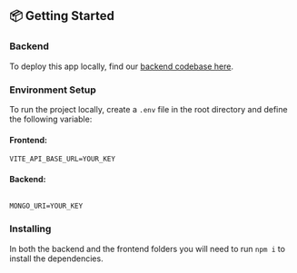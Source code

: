 ## 📦 Getting Started

### Backend

To deploy this app locally, find our [backend codebase here](https://github.com/Code-the-Dream-School/ii-practicum-team-5-back).

### Environment Setup

To run the project locally, create a `.env` file in the root directory and define the following variable:

#### Frontend:

```
VITE_API_BASE_URL=YOUR_KEY
```
#### Backend:

```

MONGO_URI=YOUR_KEY

```
### Installing

In both the backend and the frontend folders you will need to run `npm i` to install the dependencies.

